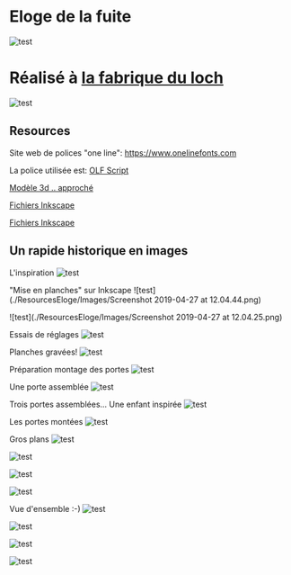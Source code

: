 # Eloge de la fuite

![test](./ResourcesEloge/Images/image1.png)

# Réalisé à [la fabrique du loch](https://www.lafabriqueduloch.org/fr/accueil/)

![test](./ResourcesEloge/Images/Logo-carre.png)

## Resources


Site web de polices "one line": https://www.onelinefonts.com

La police utilisée est: [OLF Script](https://www.onelinefonts.com/index.php?main_page=product_info&cPath=124_94&products_id=197&zenid=7op7qtn2ala9djji0e1st3l260)



[Modèle 3d .. approché](./ResourcesEloge/Modele3DNX/Assemblage.zip)

[Fichiers Inkscape](./ResourcesEloge/Inkscape/Archive.zip)

[Fichiers Inkscape](./ResourcesEloge/Inkscape/)


## Un rapide historique en images

L'inspiration
![test](./ResourcesEloge/Images/Laborit-Henri-Eloge-De-La-Fuite-Livre-1023096599_L.jpg)


"Mise en planches" sur Inkscape
![test](./ResourcesEloge/Images/Screenshot 2019-04-27 at 12.04.44.png)

![test](./ResourcesEloge/Images/Screenshot 2019-04-27 at 12.04.25.png)

Essais de réglages
![test](./ResourcesEloge/Images/UNADJUSTEDNONRAW_thumb_10444.jpg)

Planches gravées!
![test](./ResourcesEloge/Images/qg79WgYbRJuI6KraO0m1pw_thumb_101f6.jpg)

Préparation montage des portes
![test](./ResourcesEloge/Images/UNADJUSTEDNONRAW_thumb_101f8.jpg)

Une porte assemblée
![test](./ResourcesEloge/Images/UNADJUSTEDNONRAW_thumb_1030b.jpg)

Trois portes assemblées... Une enfant inspirée
![test](./ResourcesEloge/Images/UNADJUSTEDNONRAW_thumb_10321.jpg)

Les portes montées
![test](./ResourcesEloge/Images/UNADJUSTEDNONRAW_thumb_10381.jpg)

Gros plans
![test](./ResourcesEloge/Images/UNADJUSTEDNONRAW_thumb_10441.jpg)


![test](./ResourcesEloge/Images/UNADJUSTEDNONRAW_thumb_10385.jpg)


![test](./ResourcesEloge/Images/UNADJUSTEDNONRAW_thumb_10384.jpg)

![test](./ResourcesEloge/Images/UNADJUSTEDNONRAW_thumb_10383.jpg)

Vue d'ensemble :-)
![test](./ResourcesEloge/Images/UNADJUSTEDNONRAW_thumb_10386.jpg)

![test](./ResourcesEloge/Images/UNADJUSTEDNONRAW_thumb_1037b.jpg)

![test](./ResourcesEloge/Images/UNADJUSTEDNONRAW_thumb_1037d.jpg)

![test](./ResourcesEloge/Images/image1.png)
